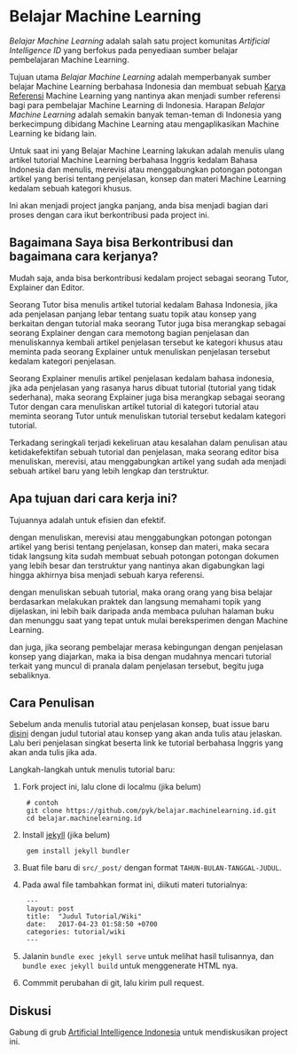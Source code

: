 # Belajar Machine Learning

_Belajar Machine Learning_ adalah salah satu project komunitas _Artificial Intelligence ID_
yang berfokus pada penyediaan sumber belajar pembelajaran Machine Learning.

Tujuan utama _Belajar Machine Learning_ adalah memperbanyak sumber belajar Machine Learning berbahasa Indonesia dan membuat sebuah [Karya Referensi](https://id.wikipedia.org/wiki/Karya_referensi)
Machine Learning yang nantinya akan menjadi sumber referensi bagi para pembelajar Machine Learning
di Indonesia. Harapan _Belajar Machine Learning_ adalah semakin banyak teman-teman di Indonesia yang berkecimpung dibidang Machine Learning atau mengaplikasikan
Machine Learning ke bidang lain. 

Untuk saat ini yang Belajar Machine Learning lakukan adalah menulis ulang artikel tutorial Machine Learning berbahasa Inggris kedalam Bahasa Indonesia
dan menulis, merevisi atau menggabungkan potongan potongan artikel yang berisi tentang penjelasan, konsep dan materi Machine Learning kedalam sebuah kategori khusus.

Ini akan menjadi project jangka panjang, anda bisa menjadi bagian dari proses dengan cara ikut berkontribusi pada project ini.

## Bagaimana Saya bisa Berkontribusi dan bagaimana cara kerjanya?

Mudah saja, anda bisa berkontribusi kedalam project sebagai seorang Tutor, Explainer dan Editor.

Seorang Tutor bisa menulis artikel tutorial kedalam Bahasa Indonesia, jika ada penjelasan panjang lebar tentang suatu topik atau konsep yang berkaitan dengan tutorial
maka seorang Tutor juga bisa merangkap sebagai seorang Explainer dengan cara memotong bagian penjelasan dan menuliskannya kembali artikel penjelasan tersebut ke kategori khusus atau
meminta pada seorang Explainer untuk menuliskan penjelasan tersebut kedalam kategori penjelasan.

Seorang Explainer menulis artikel penjelasan kedalam bahasa indonesia, jika ada penjelasan yang rasanya harus dibuat tutorial (tutorial yang tidak sederhana), maka seorang
Explainer juga bisa merangkap sebagai seorang Tutor dengan cara menuliskan artikel tutorial di kategori tutorial atau meminta seorang Tutor untuk menuliskan tutorial tersebut kedalam kategori tutorial.

Terkadang seringkali terjadi kekeliruan atau kesalahan dalam penulisan atau ketidakefektifan sebuah tutorial dan penjelasan, maka seorang editor bisa menuliskan, merevisi, atau menggabungkan artikel
yang sudah ada menjadi sebuah artikel baru yang lebih lengkap dan terstruktur.

## Apa tujuan dari cara kerja ini?
Tujuannya adalah untuk efisien dan efektif.

dengan menuliskan, merevisi atau menggabungkan potongan potongan artikel yang berisi tentang penjelasan, konsep dan materi, 
maka secara tidak langsung kita sudah membuat sebuah potongan potongan dokumen yang lebih besar dan terstruktur yang nantinya akan digabungkan lagi hingga akhirnya bisa menjadi sebuah karya referensi.

dengan menuliskan sebuah tutorial, maka orang orang yang bisa belajar berdasarkan melakukan praktek dan langsung memahami topik yang dijelaskan, ini lebih baik daripada anda membaca puluhan halaman buku dan menunggu
saat yang tepat untuk mulai bereksperimen dengan Machine Learning.

dan juga, jika seorang pembelajar merasa kebingungan dengan penjelasan konsep yang diajarkan, maka ia bisa
dengan mudahnya mencari tutorial terkait yang muncul di pranala dalam penjelasan tersebut, begitu juga sebaliknya.

## Cara Penulisan

Sebelum anda menulis tutorial atau penjelasan konsep, buat issue baru [disini](https://github.com/ai-id/belajar.machinelearning.id/issues/new) dengan judul tutorial atau konsep yang akan
anda tulis atau jelaskan. Lalu beri penjelasan singkat beserta link ke tutorial
berbahasa Inggris yang akan anda tulis jika ada.

Langkah-langkah untuk menulis tutorial baru:

1. Fork project ini, lalu clone di localmu (jika belum)
    
        # contoh
        git clone https://github.com/pyk/belajar.machinelearning.id.git
        cd belajar.machinelearning.id

2. Install [jekyll](https://jekyllrb.com) (jika belum)

        gem install jekyll bundler

3. Buat file baru di `src/_post/` dengan format `TAHUN-BULAN-TANGGAL-JUDUL`.
4. Pada awal file tambahkan format ini, diikuti materi tutorialnya:

        ---
        layout: post
        title:  "Judul Tutorial/Wiki"
        date:   2017-04-23 01:58:50 +0700
        categories: tutorial/wiki
        ---

5. Jalanin `bundle exec jekyll serve` untuk melihat hasil tulisannya, 
    dan `bundle exec jekyll build` untuk menggenerate HTML nya. 
6. Commmit perubahan di git, lalu kirim pull request.

## Diskusi

Gabung di grub [Artificial Intelligence Indonesia](https://www.facebook.com/groups/381957058844611/) untuk mendiskusikan
project ini.
